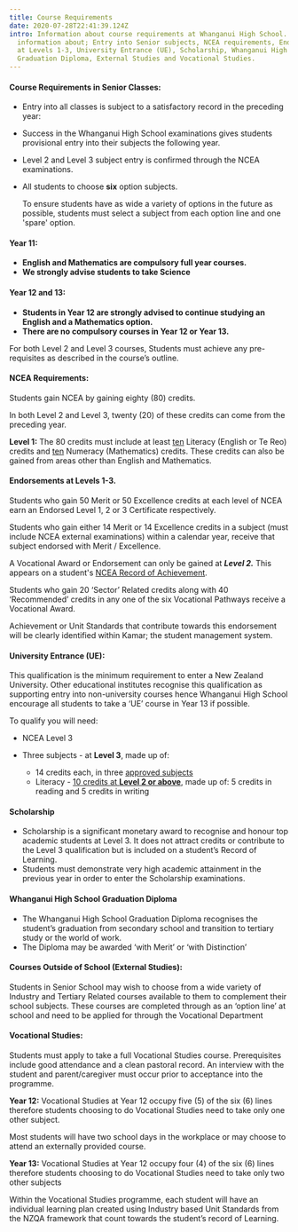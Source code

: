 ```yaml
---
title: Course Requirements
date: 2020-07-28T22:41:39.124Z
intro: Information about course requirements at Whanganui High School. Contains
  information about; Entry into Senior subjects, NCEA requirements, Endorsements
  at Levels 1-3, University Entrance (UE), Scholarship, Whanganui High School
  Graduation Diploma, External Studies and Vocational Studies.
---
```

#### Course Requirements in Senior Classes:

* Entry into all classes is subject to a satisfactory record in the preceding year:
* Success in the Whanganui High School examinations gives students provisional entry into their subjects the following year.
* Level 2 and Level 3 subject entry is confirmed through the NCEA examinations.
* All students to choose **six** option subjects.

  To ensure students have as wide a variety of options in the future as possible, students must select a subject from each option line and one 'spare' option.

#### Year 11:

* **English and Mathematics are compulsory full year courses.**
* **We strongly advise students to take Science**

#### Year 12 and 13:

* **Students in Year 12 are strongly advised to continue studying an English and a Mathematics option.**
* **There are no compulsory courses in Year 12 or Year 13.**

For both Level 2 and Level 3 courses, Students must achieve any pre-requisites as described in the course’s outline.

#### NCEA Requirements:

Students gain NCEA by gaining eighty (80) credits.

In both Level 2 and Level 3, twenty (20) of these credits can come from the preceding year.

**Level 1:** The 80 credits must include at least <span style="text-decoration: underline;">ten</span> Literacy (English or Te Reo) credits and <span style="text-decoration: underline;">ten</span> Numeracy (Mathematics) credits. These credits can also be gained from areas other than English and Mathematics.

#### Endorsements at Levels 1-3.

Students who gain 50 Merit or 50 Excellence credits at each level of NCEA earn an Endorsed Level 1, 2 or 3 Certificate respectively.

Students who gain either 14 Merit or 14 Excellence credits in a subject (must include NCEA external examinations) within a calendar year, receive that subject endorsed with Merit / Excellence.

A Vocational Award or Endorsement can only be gained at ***Level 2.*** This appears on a student's [NCEA Record of Achievement](https://www.nzqa.govt.nz/qualifications-standards/results-2/record-of-achievement/). 

Students who gain 20 ‘Sector’ Related credits along with 40 ‘Recommended’ credits in any one of the six Vocational Pathways receive a Vocational Award.

Achievement or Unit Standards that contribute towards this endorsement will be clearly identified within Kamar; the student management system. 

#### University Entrance (UE):

This qualification is the minimum requirement to enter a New Zealand University. Other educational institutes recognise this qualification as supporting entry into non-university courses hence Whanganui High School encourage all students to take a ‘UE’ course in Year 13 if possible.

To qualify you will need:

* NCEA Level 3
* Three subjects - at **Level 3**, made up of:

  * 14 credits each, in three [approved subjects](https://www.nzqa.govt.nz/qualifications-standards/awards/university-entrance/approved-subjects/)
  * Literacy - [10 credits at **Level 2 or above**](https://www.nzqa.govt.nz/qualifications-standards/awards/university-entrance/literacy-requirements/), made up of: 5 credits in reading and 5 credits in writing

#### Scholarship

* Scholarship is a significant monetary award to recognise and honour top academic students at Level 3. It does not attract credits or contribute to the Level 3 qualification but is included on a student’s Record of Learning.
* Students must demonstrate very high academic attainment in the previous year in order to enter the Scholarship examinations.

#### Whanganui High School Graduation Diploma

* The Whanganui High School Graduation Diploma recognises the student’s graduation from secondary school and transition to tertiary study or the world of work.
* The Diploma may be awarded ‘with Merit’ or ‘with Distinction’

#### Courses Outside of School (External Studies):

Students in Senior School may wish to choose from a wide variety of Industry and Tertiary Related courses available to them to complement their school subjects. These courses are completed through as an ‘option line’ at school and need to be applied for through the Vocational Department

#### Vocational Studies:

Students must apply to take a full Vocational Studies course. Prerequisites include good attendance and a clean pastoral record. An interview with the student and parent/caregiver must occur prior to acceptance into the programme.

**Year 12:** Vocational Studies at Year 12 occupy five (5) of the six (6) lines therefore students choosing to do Vocational Studies need to take only one other subject.

Most students will have two school days in the workplace or may choose to attend an externally provided course.

**Year 13:** Vocational Studies at Year 12 occupy four (4) of the six (6) lines therefore students choosing to do Vocational Studies need to take only two other subjects

Within the Vocational Studies programme, each student will have an individual learning plan created using Industry based Unit Standards from the NZQA framework that count towards the student’s record of Learning.